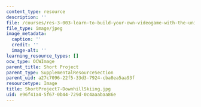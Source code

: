 ```yaml
---
content_type: resource
description: ''
file: /courses/res-3-003-learn-to-build-your-own-videogame-with-the-unity-game-engine-and-microsoft-kinect-january-iap-2017/e96f41a45f670b44729d0c4aaabaa86e_ShortProject7-DownhillSkiing.jpg
file_type: image/jpeg
image_metadata:
  caption: ''
  credit: ''
  image-alt: ''
learning_resource_types: []
ocw_type: OCWImage
parent_title: Short Project
parent_type: SupplementalResourceSection
parent_uid: a27c7096-22f5-33d3-7924-cba8ea5aa93f
resourcetype: Image
title: ShortProject7-DownhillSkiing.jpg
uid: e96f41a4-5f67-0b44-729d-0c4aaabaa86e
---
```

